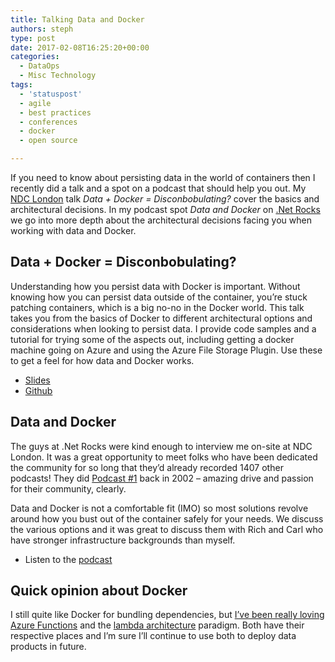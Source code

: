 ```yaml
---
title: Talking Data and Docker
authors: steph
type: post
date: 2017-02-08T16:25:20+00:00
categories:
  - DataOps
  - Misc Technology
tags:
  - 'statuspost'
  - agile
  - best practices
  - conferences
  - docker
  - open source

---
```

If you need to know about persisting data in the world of containers then I recently did a talk and a spot on a podcast that should help you out. My [NDC London][1] talk _Data + Docker = Disconbobulating?_ cover the basics and architectural decisions. In my podcast spot _Data and Docker_ on [.Net Rocks][2] we go into more depth about the architectural decisions facing you when working with data and Docker.

## Data + Docker = Disconbobulating?

Understanding how you persist data with Docker is important. Without knowing how you can persist data outside of the container, you&#8217;re stuck patching containers, which is a big no-no in the Docker world. This talk takes you from the basics of Docker to different architectural options and considerations when looking to persist data. I provide code samples and a tutorial for trying some of the aspects out, including getting a docker machine going on Azure and using the Azure File Storage Plugin. Use these to get a feel for how data and Docker works.

  * [Slides][3]
  * [Github][4]

## Data and Docker

The guys at .Net Rocks were kind enough to interview me on-site at NDC London. It was a great opportunity to meet folks who have been dedicated the community for so long that they&#8217;d already recorded 1407 other podcasts! They did [Podcast #1][5] back in 2002 &#8211; amazing drive and passion for their community, clearly.

Data and Docker is not a comfortable fit (IMO) so most solutions revolve around how you bust out of the container safely for your needs. We discuss the various options and it was great to discuss them with Rich and Carl who have stronger infrastructure backgrounds than myself.

  * Listen to the [podcast][6]

## Quick opinion about Docker

I still quite like Docker for bundling dependencies, but [I&#8217;ve been really loving Azure Functions][7] and the [lambda architecture][8] paradigm. Both have their respective places and I&#8217;m sure I&#8217;ll continue to use both to deploy data products in future.

 [1]: http://ndc-london.com/
 [2]: http://dotnetrocks.com
 [3]: http://stephlocke.info/datadockerdisconbobulating/datadockerdisconbobulating.html#/
 [4]: https://github.com/stephlocke/datadockerdisconbobulating
 [5]: http://dotnetrocks.com/?show=1
 [6]: http://dotnetrocks.com/?show=1408
 [7]: https://itsalocke.com/i-love-azure-functions/
 [8]: http://lambda-architecture.net/